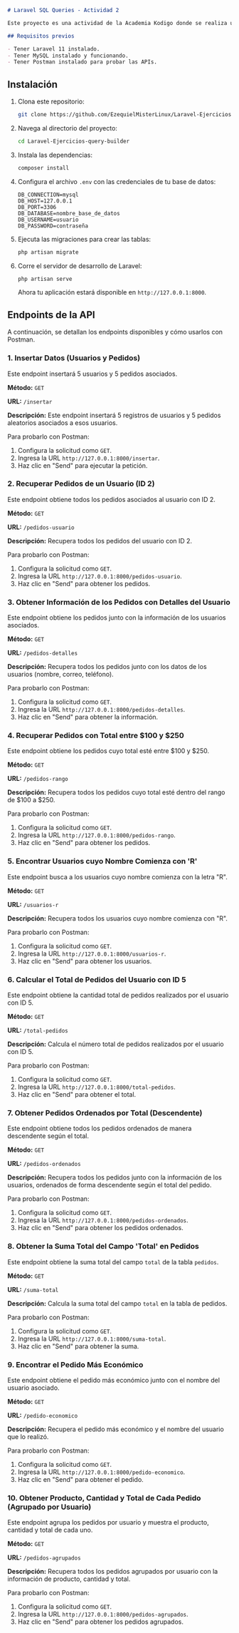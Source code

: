 ```markdown
# Laravel SQL Queries - Actividad 2

Este proyecto es una actividad de la Academia Kodigo donde se realiza una serie de consultas SQL en Laravel usando Query Builder y Eloquent ORM. El objetivo es interactuar con una base de datos de usuarios y pedidos.

## Requisitos previos

- Tener Laravel 11 instalado.
- Tener MySQL instalado y funcionando.
- Tener Postman instalado para probar las APIs.

```

## Instalación

1. Clona este repositorio:

   ```bash
   git clone https://github.com/EzequielMisterLinux/Laravel-Ejercicios-query-builder.git
   ```

2. Navega al directorio del proyecto:

   ```bash
   cd Laravel-Ejercicios-query-builder
   ```

3. Instala las dependencias:

   ```bash
   composer install
   ```

4. Configura el archivo `.env` con las credenciales de tu base de datos:

   ```env
   DB_CONNECTION=mysql
   DB_HOST=127.0.0.1
   DB_PORT=3306
   DB_DATABASE=nombre_base_de_datos
   DB_USERNAME=usuario
   DB_PASSWORD=contraseña
   ```

5. Ejecuta las migraciones para crear las tablas:

   ```bash
   php artisan migrate
   ```

6. Corre el servidor de desarrollo de Laravel:

   ```bash
   php artisan serve
   ```

   Ahora tu aplicación estará disponible en `http://127.0.0.1:8000`.

## Endpoints de la API

A continuación, se detallan los endpoints disponibles y cómo usarlos con Postman.

### 1. Insertar Datos (Usuarios y Pedidos)

Este endpoint insertará 5 usuarios y 5 pedidos asociados.

**Método:** `GET`

**URL:** `/insertar`

**Descripción:** Este endpoint insertará 5 registros de usuarios y 5 pedidos aleatorios asociados a esos usuarios.

Para probarlo con Postman:

1. Configura la solicitud como `GET`.
2. Ingresa la URL `http://127.0.0.1:8000/insertar`.
3. Haz clic en "Send" para ejecutar la petición.

### 2. Recuperar Pedidos de un Usuario (ID 2)

Este endpoint obtiene todos los pedidos asociados al usuario con ID 2.

**Método:** `GET`

**URL:** `/pedidos-usuario`

**Descripción:** Recupera todos los pedidos del usuario con ID 2.

Para probarlo con Postman:

1. Configura la solicitud como `GET`.
2. Ingresa la URL `http://127.0.0.1:8000/pedidos-usuario`.
3. Haz clic en "Send" para obtener los pedidos.

### 3. Obtener Información de los Pedidos con Detalles del Usuario

Este endpoint obtiene los pedidos junto con la información de los usuarios asociados.

**Método:** `GET`

**URL:** `/pedidos-detalles`

**Descripción:** Recupera todos los pedidos junto con los datos de los usuarios (nombre, correo, teléfono).

Para probarlo con Postman:

1. Configura la solicitud como `GET`.
2. Ingresa la URL `http://127.0.0.1:8000/pedidos-detalles`.
3. Haz clic en "Send" para obtener la información.

### 4. Recuperar Pedidos con Total entre $100 y $250

Este endpoint obtiene los pedidos cuyo total esté entre $100 y $250.

**Método:** `GET`

**URL:** `/pedidos-rango`

**Descripción:** Recupera todos los pedidos cuyo total esté dentro del rango de $100 a $250.

Para probarlo con Postman:

1. Configura la solicitud como `GET`.
2. Ingresa la URL `http://127.0.0.1:8000/pedidos-rango`.
3. Haz clic en "Send" para obtener los pedidos.

### 5. Encontrar Usuarios cuyo Nombre Comienza con 'R'

Este endpoint busca a los usuarios cuyo nombre comienza con la letra "R".

**Método:** `GET`

**URL:** `/usuarios-r`

**Descripción:** Recupera todos los usuarios cuyo nombre comienza con "R".

Para probarlo con Postman:

1. Configura la solicitud como `GET`.
2. Ingresa la URL `http://127.0.0.1:8000/usuarios-r`.
3. Haz clic en "Send" para obtener los usuarios.

### 6. Calcular el Total de Pedidos del Usuario con ID 5

Este endpoint obtiene la cantidad total de pedidos realizados por el usuario con ID 5.

**Método:** `GET`

**URL:** `/total-pedidos`

**Descripción:** Calcula el número total de pedidos realizados por el usuario con ID 5.

Para probarlo con Postman:

1. Configura la solicitud como `GET`.
2. Ingresa la URL `http://127.0.0.1:8000/total-pedidos`.
3. Haz clic en "Send" para obtener el total.

### 7. Obtener Pedidos Ordenados por Total (Descendente)

Este endpoint obtiene todos los pedidos ordenados de manera descendente según el total.

**Método:** `GET`

**URL:** `/pedidos-ordenados`

**Descripción:** Recupera todos los pedidos junto con la información de los usuarios, ordenados de forma descendente según el total del pedido.

Para probarlo con Postman:

1. Configura la solicitud como `GET`.
2. Ingresa la URL `http://127.0.0.1:8000/pedidos-ordenados`.
3. Haz clic en "Send" para obtener los pedidos ordenados.

### 8. Obtener la Suma Total del Campo 'Total' en Pedidos

Este endpoint obtiene la suma total del campo `total` de la tabla `pedidos`.

**Método:** `GET`

**URL:** `/suma-total`

**Descripción:** Calcula la suma total del campo `total` en la tabla de pedidos.

Para probarlo con Postman:

1. Configura la solicitud como `GET`.
2. Ingresa la URL `http://127.0.0.1:8000/suma-total`.
3. Haz clic en "Send" para obtener la suma.

### 9. Encontrar el Pedido Más Económico

Este endpoint obtiene el pedido más económico junto con el nombre del usuario asociado.

**Método:** `GET`

**URL:** `/pedido-economico`

**Descripción:** Recupera el pedido más económico y el nombre del usuario que lo realizó.

Para probarlo con Postman:

1. Configura la solicitud como `GET`.
2. Ingresa la URL `http://127.0.0.1:8000/pedido-economico`.
3. Haz clic en "Send" para obtener el pedido.

### 10. Obtener Producto, Cantidad y Total de Cada Pedido (Agrupado por Usuario)

Este endpoint agrupa los pedidos por usuario y muestra el producto, cantidad y total de cada uno.

**Método:** `GET`

**URL:** `/pedidos-agrupados`

**Descripción:** Recupera todos los pedidos agrupados por usuario con la información de producto, cantidad y total.

Para probarlo con Postman:

1. Configura la solicitud como `GET`.
2. Ingresa la URL `http://127.0.0.1:8000/pedidos-agrupados`.
3. Haz clic en "Send" para obtener los pedidos agrupados.

